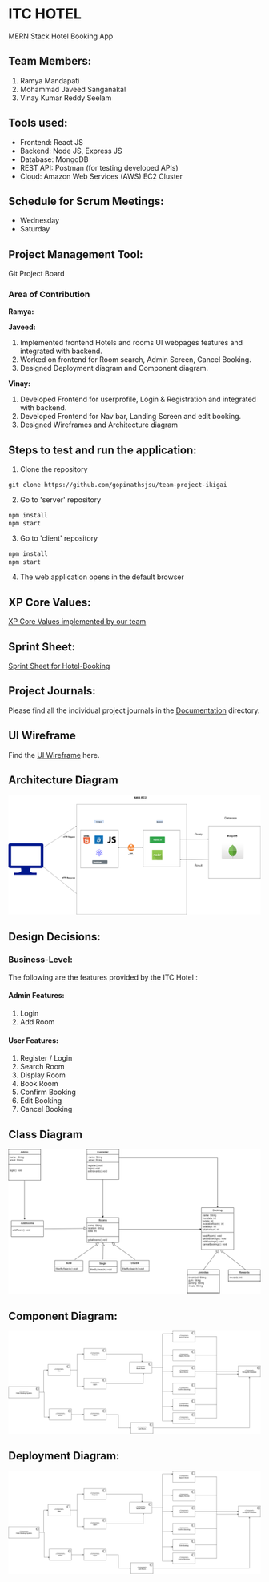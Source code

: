 # ITC HOTEL

MERN Stack Hotel Booking App

## Team Members:

1. Ramya Mandapati
2. Mohammad Javeed Sanganakal
3. Vinay Kumar Reddy Seelam

## Tools used:

- Frontend: React JS
- Backend: Node JS, Express JS
- Database: MongoDB
- REST API: Postman (for testing developed APIs)
- Cloud: Amazon Web Services (AWS) EC2 Cluster

## Schedule for Scrum Meetings:

- Wednesday
- Saturday

## Project Management Tool:

Git Project Board

### Area of Contribution

**Ramya:**

**Javeed:**
1) Implemented frontend Hotels and rooms UI webpages features and integrated with backend.
2) Worked on frontend for Room search, Admin Screen, Cancel Booking.
3) Designed Deployment diagram and Component diagram.

**Vinay:**
1. Developed Frontend for userprofile, Login & Registration and integrated with backend.
2. Developed Frontend for Nav bar, Landing Screen and edit booking.
3. Designed Wireframes and Architecture diagram

## Steps to test and run the application:

1. Clone the repository

```
git clone https://github.com/gopinathsjsu/team-project-ikigai
```

2. Go to 'server' repository

```
npm install
npm start
```

3. Go to 'client' repository

```
npm install
npm start
```

4. The web application opens in the default browser

## XP Core Values:

[XP Core Values implemented by our team](https://github.com/gopinathsjsu/team-project-ikigai/blob/main/Documentation/XP_Core_Values.md)

## Sprint Sheet:

[Sprint Sheet for Hotel-Booking](https://github.com/gopinathsjsu/team-project-ikigai/blob/main/Documentation/Ikigai%20Sprint%20Task%20Sheet.xlsx)

## Project Journals:

Please find all the individual project journals in the [Documentation](https://github.com/gopinathsjsu/team-project-ikigai/tree/main/Documentation/) directory.

## UI Wireframe

Find the [UI Wireframe](https://github.com/gopinathsjsu/team-project-ikigai/tree/main/Documentation/Wireframes/) here.

## Architecture Diagram

![image](https://github.com/gopinathsjsu/team-project-ikigai/blob/main/Documentation/Architecture%20Diagram.PNG)

## Design Decisions:

### Business-Level:

The following are the features provided by the ITC Hotel :

#### Admin Features:

1. Login
2. Add Room

#### User Features:

1. Register / Login
2. Search Room
3. Display Room
4. Book Room
5. Confirm Booking
6. Edit Booking
7. Cancel Booking

## Class Diagram

![image](https://github.com/gopinathsjsu/team-project-ikigai/blob/main/Documentation/Class%20Diagram.png)

## Component Diagram:

![image](https://github.com/gopinathsjsu/team-project-ikigai/blob/main/Documentation/Component%20Diagram.png)

## Deployment Diagram:

![image](https://github.com/gopinathsjsu/team-project-ikigai/blob/main/Documentation/Component%20Diagram.png)
